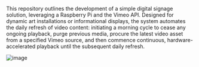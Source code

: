 This repository outlines the development of a simple digital signage solution, leveraging a Raspberry Pi and the Vimeo API. Designed for dynamic art installations or informational displays, the system automates the daily refresh of video content: initiating a morning cycle to cease any ongoing playback, purge previous media, procure the latest video asset from a specified Vimeo source, and then commence continuous, hardware-accelerated playback until the subsequent daily refresh. 

![image](https://github.com/user-attachments/assets/4846a207-b201-4f67-b13e-1c9a854b643f)



